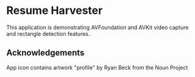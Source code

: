 # Resume Harvester

This application is demonstrating AVFoundation and AVKit video capture and rectangle detection features.

## Acknowledgements

App icon contains artwork "profile" by Ryan Beck from the Noun Project

